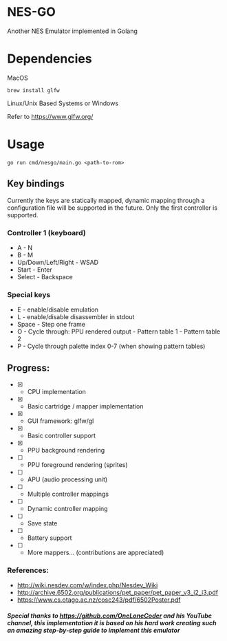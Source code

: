 # NES-GO

Another NES Emulator implemented in Golang

# Dependencies

MacOS
```
brew install glfw
```

Linux/Unix Based Systems or Windows

Refer to https://www.glfw.org/


# Usage

```
go run cmd/nesgo/main.go <path-to-rom>
```

## Key bindings

Currently the keys are statically mapped, dynamic mapping through a configuration file will be supported in the future. Only the first controller is supported.

### Controller 1 (keyboard)

- A - N
- B - M
- Up/Down/Left/Right - WSAD
- Start - Enter
- Select - Backspace

### Special keys

- E - enable/disable emulation
- L - enable/disable disassembler in stdout
- Space - Step one frame
- O - Cycle through: PPU rendered output - Pattern table 1 - Pattern table 2
- P - Cycle through palette index 0-7 (when showing pattern tables)

## Progress:

- [X] - CPU implementation
- [X] - Basic cartridge / mapper implementation 
- [X] - GUI framework: glfw/gl
- [X] - Basic controller support
- [X] - PPU background rendering
- [ ] - PPU foreground rendering (sprites)
- [ ] - APU (audio processing unit)
- [ ] - Multiple controller mappings
- [ ] - Dynamic controller mapping
- [ ] - Save state
- [ ] - Battery support
- [ ] - More mappers... (contributions are appreciated) 


### References:

- http://wiki.nesdev.com/w/index.php/Nesdev_Wiki
- http://archive.6502.org/publications/pet_paper/pet_paper_v3_i2_i3.pdf
- https://www.cs.otago.ac.nz/cosc243/pdf/6502Poster.pdf

##### Special thanks to https://github.com/OneLoneCoder and his YouTube channel, this implementation it is based on his hard work creating such an amazing step-by-step guide to implement this emulator